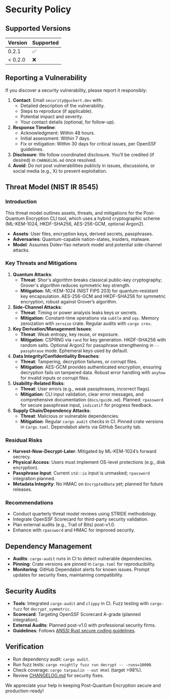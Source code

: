 # Security Policy

## Supported Versions
| Version | Supported          |
|---------|--------------------|
| 0.2.1   | ✅                 |
| < 0.2.0 | ❌                 |

## Reporting a Vulnerability
If you discover a security vulnerability, please report it responsibly:
1. **Contact**: Email `security@guckert.dev` with:
   - Detailed description of the vulnerability.
   - Steps to reproduce (if applicable).
   - Potential impact and severity.
   - Your contact details (optional, for follow-up).
2. **Response Timeline**:
   - Acknowledgment: Within 48 hours.
   - Initial assessment: Within 7 days.
   - Fix or mitigation: Within 30 days for critical issues, per OpenSSF guidelines.
3. **Disclosure**: We follow coordinated disclosure. You’ll be credited (if desired) in `CHANGELOG.md` once resolved.
4. **Avoid**: Do not post vulnerabilities publicly in issues, discussions, or social media (e.g., X) to prevent exploitation.

## Threat Model (NIST IR 8545)
### Introduction
This threat model outlines assets, threats, and mitigations for the Post-Quantum Encryption CLI tool, which uses a hybrid cryptographic scheme (ML-KEM-1024, HKDF-SHA256, AES-256-GCM, optional Argon2).  
- **Assets**: User files, encryption keys, derived secrets, passphrases.  
- **Adversaries**: Quantum-capable nation-states, insiders, malware.  
- **Model**: Assumes Dolev-Yao network model and potential side-channel attacks.

### Key Threats and Mitigations
1. **Quantum Attacks**:
   - **Threat**: Shor's algorithm breaks classical public-key cryptography; Grover's algorithm reduces symmetric key strength.
   - **Mitigation**: ML-KEM-1024 (NIST FIPS 203) for quantum-resistant key encapsulation. AES-256-GCM and HKDF-SHA256 for symmetric encryption, robust against Grover’s algorithm.
2. **Side-Channel Attacks**:
   - **Threat**: Timing or power analysis leaks keys or secrets.
   - **Mitigation**: Constant-time operations via `subtle` and `oqs`. Memory zeroization with `zeroize` crate. Regular audits with `cargo crev`.
3. **Key Derivation/Management Issues**:
   - **Threat**: Weak entropy, key reuse, or exposure.
   - **Mitigation**: CSPRNG via `rand` for key generation. HKDF-SHA256 with random salts. Optional Argon2 for passphrase strengthening in `--passphrase` mode. Ephemeral keys used by default.
4. **Data Integrity/Confidentiality Breaches**:
   - **Threat**: Tampering, decryption failures, or corrupt files.
   - **Mitigation**: AES-GCM provides authenticated encryption, ensuring decryption fails on tampered data. Robust error handling with `anyhow` for invalid inputs or corrupt files.
5. **Usability-Related Risks**:
   - **Threat**: User errors (e.g., weak passphrases, incorrect flags).
   - **Mitigation**: CLI input validation, clear error messages, and comprehensive documentation (`docs/guide.md`). Planned: `rpassword` for secure passphrase input, `indicatif` for progress feedback.
6. **Supply Chain/Dependency Attacks**:
   - **Threat**: Malicious or vulnerable dependencies.
   - **Mitigation**: Regular `cargo audit` checks in CI. Pinned crate versions in `Cargo.toml`. Dependabot alerts via GitHub Security tab.

### Residual Risks
- **Harvest-Now-Decrypt-Later**: Mitigated by ML-KEM-1024’s forward secrecy.
- **Physical Access**: Users must implement OS-level protections (e.g., disk encryption).
- **Passphrase Input**: Current `std::io` input is unmasked; `rpassword` integration planned.
- **Metadata Integrity**: No HMAC on `EncryptedData` yet; planned for future releases.

### Recommendations
- Conduct quarterly threat model reviews using STRIDE methodology.
- Integrate OpenSSF Scorecard for third-party security validation.
- Plan external audits (e.g., Trail of Bits) post-v1.0.
- Enhance with `rpassword` and HMAC for improved security.

## Dependency Management
- **Audits**: `cargo-audit` runs in CI to detect vulnerable dependencies.
- **Pinning**: Crate versions are pinned in `Cargo.toml` for reproducibility.
- **Monitoring**: GitHub Dependabot alerts for known issues. Prompt updates for security fixes, maintaining compatibility.

## Security Audits
- **Tools**: Integrated `cargo-audit` and `clippy` in CI. Fuzz testing with `cargo-fuzz` for `decrypt_symmetric`.
- **Scorecard**: Targeting OpenSSF Scorecard A-grade (planned integration).
- **External Audits**: Planned post-v1.0 with professional security firms.
- **Guidelines**: Follows [ANSSI Rust secure coding guidelines](https://www.anssi.fr/en/secure-development-rust).

## Verification
- Run dependency audit: `cargo audit`.
- Run fuzz tests: `cargo +nightly fuzz run decrypt -- -runs=10000`.
- Check coverage: `cargo tarpaulin --out Html` (target >98%).
- Review [CHANGELOG.md](CHANGELOG.md) for security fixes.

We appreciate your help in keeping Post-Quantum Encryption secure and production-ready!